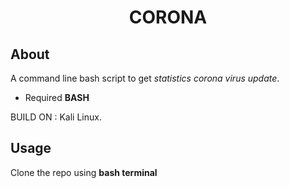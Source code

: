 <h1 align="center">CORONA</h1>

## About

A command line bash script to get *statistics corona virus update*.

- Required **BASH**

BUILD ON : Kali Linux.

## Usage

Clone the repo using **bash terminal**
